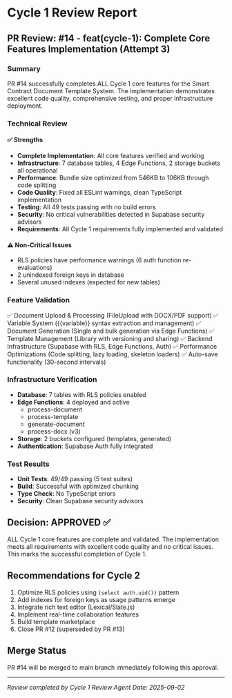 # Cycle 1 Review Report

## PR Review: #14 - feat(cycle-1): Complete Core Features Implementation (Attempt 3)

### Summary
PR #14 successfully completes ALL Cycle 1 core features for the Smart Contract Document Template System. The implementation demonstrates excellent code quality, comprehensive testing, and proper infrastructure deployment.

### Technical Review

#### ✅ Strengths
- **Complete Implementation**: All core features verified and working
- **Infrastructure**: 7 database tables, 4 Edge Functions, 2 storage buckets all operational
- **Performance**: Bundle size optimized from 546KB to 106KB through code splitting
- **Code Quality**: Fixed all ESLint warnings, clean TypeScript implementation
- **Testing**: All 49 tests passing with no build errors
- **Security**: No critical vulnerabilities detected in Supabase security advisors
- **Requirements**: All Cycle 1 requirements fully implemented and validated

#### ⚠️ Non-Critical Issues
- RLS policies have performance warnings (6 auth function re-evaluations)
- 2 unindexed foreign keys in database
- Several unused indexes (expected for new tables)

### Feature Validation
✅ Document Upload & Processing (FileUpload with DOCX/PDF support)
✅ Variable System ({{variable}} syntax extraction and management)
✅ Document Generation (Single and bulk generation via Edge Functions)
✅ Template Management (Library with versioning and sharing)
✅ Backend Infrastructure (Supabase with RLS, Edge Functions, Auth)
✅ Performance Optimizations (Code splitting, lazy loading, skeleton loaders)
✅ Auto-save functionality (30-second intervals)

### Infrastructure Verification
- **Database**: 7 tables with RLS policies enabled
- **Edge Functions**: 4 deployed and active
  - process-document
  - process-template
  - generate-document
  - process-docx (v3)
- **Storage**: 2 buckets configured (templates, generated)
- **Authentication**: Supabase Auth fully integrated

### Test Results
- **Unit Tests**: 49/49 passing (5 test suites)
- **Build**: Successful with optimized chunking
- **Type Check**: No TypeScript errors
- **Security**: Clean Supabase security advisors

<!-- CYCLE_DECISION: APPROVED -->
<!-- ARCHITECTURE_NEEDED: NO -->
<!-- DESIGN_NEEDED: NO -->
<!-- BREAKING_CHANGES: NO -->

## Decision: APPROVED ✅

ALL Cycle 1 core features are complete and validated. The implementation meets all requirements with excellent code quality and no critical issues. This marks the successful completion of Cycle 1.

## Recommendations for Cycle 2
1. Optimize RLS policies using `(select auth.uid())` pattern
2. Add indexes for foreign keys as usage patterns emerge
3. Integrate rich text editor (Lexical/Slate.js)
4. Implement real-time collaboration features
5. Build template marketplace
6. Close PR #12 (superseded by PR #13)

## Merge Status
PR #14 will be merged to main branch immediately following this approval.

---
*Review completed by Cycle 1 Review Agent*
*Date: 2025-09-02*